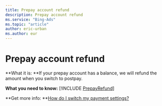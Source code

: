 ```yaml
---
title: Prepay account refund
description: Prepay account refund
ms.service: "Bing-Ads"
ms.topic: "article"
author: eric-urban
ms.author: eur
---
```


# Prepay account refund

**What it is: **If your prepay account has a balance, we will refund the amount when you switch to postpay.

**What you need to know:**  [!INCLUDE [PrepayRefund](../includes/PrepayRefund.md)]

**Get more info: **[How do I switch my payment settings?](../hlp_BA_PROC_SwitchPaymentSettingV2.md)


